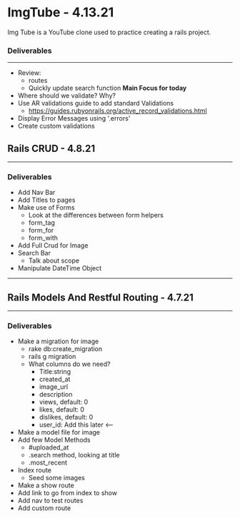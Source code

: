 # ImgTube - 4.13.21

Img Tube is a YouTube clone used to practice creating a rails project. 

### **Deliverables**

---
- Review:
    - routes
    - Quickly update search function
**Main Focus for today**
- Where should we validate? Why?
- Use AR validations guide to add standard Validations
    - https://guides.rubyonrails.org/active_record_validations.html
- Display Error Messages using '.errors'
- Create custom validations

## Rails CRUD - 4.8.21

---
### **Deliverables**
* Add Nav Bar
* Add Titles to pages
* Make use of Forms
    - Look at the differences between form helpers
    - form_tag
    - form_for
    - form_with
* Add Full Crud for Image
* Search Bar
    - Talk about scope
* Manipulate DateTime Object

---
## Rails Models And Restful Routing - 4.7.21
---
### **Deliverables**
* Make a migration for image
    - rake db:create_migration
    - rails g migration
    - What columns do we need?
        - Title:string
        - created_at 
        - image_url
        - description
        - views, default: 0
        - likes, default: 0
        - dislikes, default: 0
        - user_id: Add this later <--
* Make a model file for image
* Add few Model Methods
    - #uploaded_at
    - .search method, looking at title
    - .most_recent
* Index route
    - Seed some images
* Make a show route
* Add link to go from index to show
* Add nav to test routes
* Add custom route 
